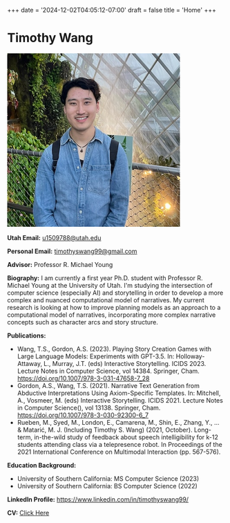 +++
date = '2024-12-02T04:05:12-07:00'
draft = false
title = 'Home'
+++

# Timothy Wang

![Headshot](images/Headshot2.jpeg)

**Utah Email:** u1509788@utah.edu

**Personal Email:** timothyswang99@gmail.com

**Advisor:** Professor R. Michael Young

**Biography:**
I am currently a first year Ph.D. student with Professor R. Michael Young at the University of Utah. I'm studying the intersection of computer science (especially AI) and storytelling in order to develop a more complex and nuanced computational model of narratives. My current research is looking at how to improve planning models as an approach to a computational model of narratives, incorporating more complex narrative concepts such as character arcs and story structure.

**Publications:**
- Wang, T.S., Gordon, A.S. (2023). Playing Story Creation Games with Large Language Models: Experiments with GPT-3.5. In: Holloway-Attaway, L., Murray, J.T. (eds) Interactive Storytelling. ICIDS 2023. Lecture Notes in Computer Science, vol 14384. Springer, Cham. https://doi.org/10.1007/978-3-031-47658-7_28
- Gordon, A.S., Wang, T.S. (2021). Narrative Text Generation from Abductive Interpretations Using Axiom-Specific Templates. In: Mitchell, A., Vosmeer, M. (eds) Interactive Storytelling. ICIDS 2021. Lecture Notes in Computer Science(), vol 13138. Springer, Cham. https://doi.org/10.1007/978-3-030-92300-6_7
- Rueben, M., Syed, M., London, E., Camarena, M., Shin, E., Zhang, Y., ... & Matarić, M. J. (Including Timothy S. Wang) (2021, October). Long-term, in-the-wild study of feedback about speech intelligibility for k-12 students attending class via a telepresence robot. In Proceedings of the 2021 International Conference on Multimodal Interaction (pp. 567-576).

**Education Background:**
- University of Southern California: MS Computer Science (2023)
- University of Southern California: BS Computer Science (2022)

**LinkedIn Profile:**
https://www.linkedin.com/in/timothyswang99/

**CV:**
[Click Here](files/WangTimothyCV.pdf)
